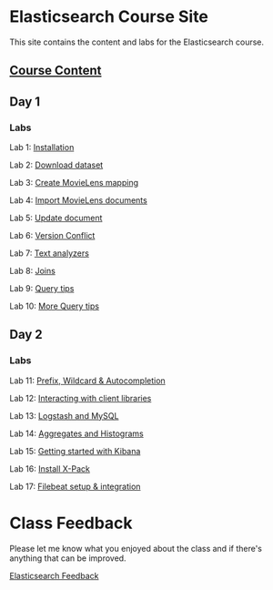 # Elasticsearch Course Site 

This site contains the content and labs for the Elasticsearch course. 


## [Course Content](http://bit.ly/es6-slides)

## Day 1 

### Labs

Lab 1: [Installation](labs/01-install/)   

Lab 2: [Download dataset](labs/02-movielens/) 

Lab 3: [Create MovieLens mapping](labs/03-movielens-mapping)

Lab 4: [Import MovieLens documents](labs/04-movielens-data)

Lab 5: [Update document](labs/05-update-document)

Lab 6: [Version Conflict](labs/06-versions)

Lab 7: [Text analyzers](labs/07-analyzers)

Lab 8: [Joins](labs/08-join)

Lab 9: [Query tips](labs/09-search)

Lab 10: [More Query tips](labs/10-more-search)


## Day 2

### Labs 
Lab 11: [Prefix, Wildcard & Autocompletion](labs/11-prefix-wildcard)

Lab 12: [Interacting with client libraries](labs/12-python)

Lab 13: [Logstash and MySQL](labs/13-logstash)

Lab 14: [Aggregates and Histograms](labs/14-aggs)

Lab 15: [Getting started with Kibana](labs/15-kibana)

Lab 16: [Install X-Pack](labs/16-xpack)

Lab 17: [Filebeat setup & integration](labs/17-filebeat)


# Class Feedback

Please let me know what you enjoyed about the class and if there's anything that can be improved. 

[Elasticsearch Feedback](http://www.metricsthatmatter.com/student/evaluation.asp?k=16324&i=VC00433142)

